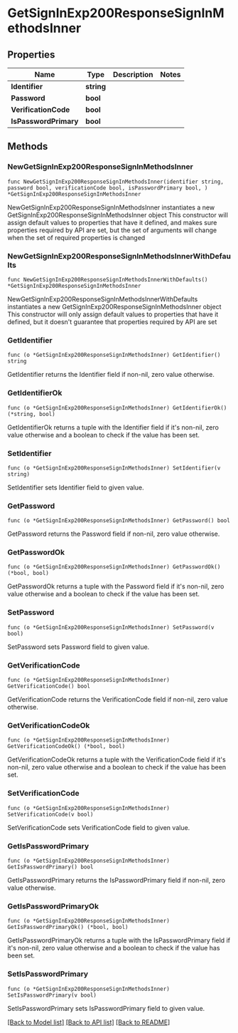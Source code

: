 # GetSignInExp200ResponseSignInMethodsInner

## Properties

Name | Type | Description | Notes
------------ | ------------- | ------------- | -------------
**Identifier** | **string** |  | 
**Password** | **bool** |  | 
**VerificationCode** | **bool** |  | 
**IsPasswordPrimary** | **bool** |  | 

## Methods

### NewGetSignInExp200ResponseSignInMethodsInner

`func NewGetSignInExp200ResponseSignInMethodsInner(identifier string, password bool, verificationCode bool, isPasswordPrimary bool, ) *GetSignInExp200ResponseSignInMethodsInner`

NewGetSignInExp200ResponseSignInMethodsInner instantiates a new GetSignInExp200ResponseSignInMethodsInner object
This constructor will assign default values to properties that have it defined,
and makes sure properties required by API are set, but the set of arguments
will change when the set of required properties is changed

### NewGetSignInExp200ResponseSignInMethodsInnerWithDefaults

`func NewGetSignInExp200ResponseSignInMethodsInnerWithDefaults() *GetSignInExp200ResponseSignInMethodsInner`

NewGetSignInExp200ResponseSignInMethodsInnerWithDefaults instantiates a new GetSignInExp200ResponseSignInMethodsInner object
This constructor will only assign default values to properties that have it defined,
but it doesn't guarantee that properties required by API are set

### GetIdentifier

`func (o *GetSignInExp200ResponseSignInMethodsInner) GetIdentifier() string`

GetIdentifier returns the Identifier field if non-nil, zero value otherwise.

### GetIdentifierOk

`func (o *GetSignInExp200ResponseSignInMethodsInner) GetIdentifierOk() (*string, bool)`

GetIdentifierOk returns a tuple with the Identifier field if it's non-nil, zero value otherwise
and a boolean to check if the value has been set.

### SetIdentifier

`func (o *GetSignInExp200ResponseSignInMethodsInner) SetIdentifier(v string)`

SetIdentifier sets Identifier field to given value.


### GetPassword

`func (o *GetSignInExp200ResponseSignInMethodsInner) GetPassword() bool`

GetPassword returns the Password field if non-nil, zero value otherwise.

### GetPasswordOk

`func (o *GetSignInExp200ResponseSignInMethodsInner) GetPasswordOk() (*bool, bool)`

GetPasswordOk returns a tuple with the Password field if it's non-nil, zero value otherwise
and a boolean to check if the value has been set.

### SetPassword

`func (o *GetSignInExp200ResponseSignInMethodsInner) SetPassword(v bool)`

SetPassword sets Password field to given value.


### GetVerificationCode

`func (o *GetSignInExp200ResponseSignInMethodsInner) GetVerificationCode() bool`

GetVerificationCode returns the VerificationCode field if non-nil, zero value otherwise.

### GetVerificationCodeOk

`func (o *GetSignInExp200ResponseSignInMethodsInner) GetVerificationCodeOk() (*bool, bool)`

GetVerificationCodeOk returns a tuple with the VerificationCode field if it's non-nil, zero value otherwise
and a boolean to check if the value has been set.

### SetVerificationCode

`func (o *GetSignInExp200ResponseSignInMethodsInner) SetVerificationCode(v bool)`

SetVerificationCode sets VerificationCode field to given value.


### GetIsPasswordPrimary

`func (o *GetSignInExp200ResponseSignInMethodsInner) GetIsPasswordPrimary() bool`

GetIsPasswordPrimary returns the IsPasswordPrimary field if non-nil, zero value otherwise.

### GetIsPasswordPrimaryOk

`func (o *GetSignInExp200ResponseSignInMethodsInner) GetIsPasswordPrimaryOk() (*bool, bool)`

GetIsPasswordPrimaryOk returns a tuple with the IsPasswordPrimary field if it's non-nil, zero value otherwise
and a boolean to check if the value has been set.

### SetIsPasswordPrimary

`func (o *GetSignInExp200ResponseSignInMethodsInner) SetIsPasswordPrimary(v bool)`

SetIsPasswordPrimary sets IsPasswordPrimary field to given value.



[[Back to Model list]](../README.md#documentation-for-models) [[Back to API list]](../README.md#documentation-for-api-endpoints) [[Back to README]](../README.md)


